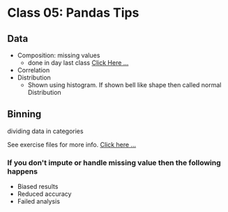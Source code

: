 # Class 05: Pandas Tips

## Data

- Composition: missing values
  - done in day last class [Click Here ...](../class-04/README.md)
- Correlation
- Distribution
  - Shown using histogram. If shown bell like shape then called normal Distribution

## Binning

dividing data in categories

See exercise files for more info. [Click here ...](../../exercise-files/class-05/pandas-tips.ipynb)

### If you don't impute or handle missing value then the following happens

- Biased results
- Reduced accuracy
- Failed analysis
